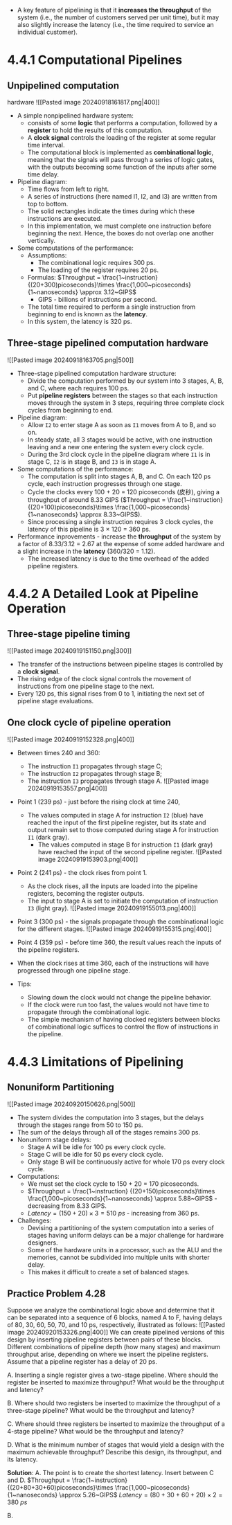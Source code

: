 * A key feature of pipelining is that it **increases the throughput** of the system (i.e., the number of customers served per unit time), but it may also slightly increase the latency (i.e., the time required to service an individual customer).

# 4.4.1 Computational Pipelines
## Unpipelined computation
hardware
![[Pasted image 20240918161817.png|400]]
* A simple nonpipelined hardware system: 
	* consists of some **logic** that performs a computation, followed by a **register** to hold the results of this computation. 
	* A **clock signal** controls the loading of the register at some regular time interval.
	* The computational block is implemented as **combinational logic**, meaning that the signals will pass through a series of logic gates, with the outputs becoming some function of the inputs after some time delay.
* Pipeline diagram:
	* Time flows from left to right. 
	* A series of instructions (here named I1, I2, and I3) are written from top to bottom. 
	* The solid rectangles indicate the times during which these instructions are executed.
	* In this implementation, we must complete one instruction before beginning the next. Hence, the boxes do not overlap one another vertically.
* Some computations of the performance:
	* Assumptions:
		* The combinational logic requires 300 ps.
		* The loading of the register requires 20 ps.
	* Formulas: $Throughput = \frac{1~instruction} {(20+300)picoseconds}\times \frac{1,000~picoseconds}{1~nanoseconds} \approx 3.12~GIPS$
		* GIPS - billions of instructions per second.
	* The total time required to perform a single instruction from beginning to end is known as the **latency**.
	*  In this system, the latency is 320 ps.

## Three-stage pipelined computation hardware
![[Pasted image 20240918163705.png|500]]
* Three-stage pipelined computation hardware structure:
	* Divide the computation performed by our system into 3 stages, A, B, and C, where each requires 100 ps.
	* Put **pipeline registers** between the stages so that each instruction moves through the system in 3 steps, requiring three complete clock cycles from beginning to end.
* Pipeline diagram:
	* Allow `I2` to enter stage A as soon as `I1` moves from A to B, and so on.
	* In steady state, all 3 stages would be active, with one instruction leaving and a new one entering the system every clock cycle.
	* During the 3rd clock cycle in the pipeline diagram where `I1` is in stage C, `I2` is in stage B, and `I3` is in stage A.
* Some computations of the performance:
	* The computation is split into stages A, B, and C. On each 120 ps cycle, each instruction progresses through one stage.
	* Cycle the clocks every 100 + 20 = 120 picoseconds (皮秒), giving a throughput of around 8.33 GIPS ($Throughput = \frac{1~instruction} {(20+100)picoseconds}\times \frac{1,000~picoseconds}{1~nanoseconds} \approx 8.33~GIPS$).
	* Since processing a single instruction requires 3 clock cycles, the latency of this pipeline is 3 × 120 = 360 ps.
* Performance inprovements - increase the **throughput** of the system by a factor of 8.33/3.12 = 2.67 at the expense of some added hardware and a slight increase in the **latency** (360/320 = 1.12).
	* The increased latency is due to the time overhead of the added pipeline registers.

# 4.4.2 A Detailed Look at Pipeline Operation
## Three-stage pipeline timing
![[Pasted image 20240919151150.png|300]]
* The transfer of the instructions between pipeline stages is controlled by a **clock signal**.
* The rising edge of the clock signal controls the movement of instructions from one pipeline stage to the next.
* Every 120 ps, this signal rises from 0 to 1, initiating the next set of pipeline stage evaluations.

## One clock cycle of pipeline operation
![[Pasted image 20240919152328.png|400]]
* Between times 240 and 360:
	* The instruction `I1` propagates through stage C;
	* The instruction `I2` propagates through stage B;
	* The instruction `I3` propagates through stage A.
![[Pasted image 20240919153557.png|400]]
* Point 1 (239 ps) - just before the rising clock at time 240,
	* The values computed in stage A for instruction `I2` (blue) have reached the input of the first pipeline register, but its state and output remain set to those computed during stage A for instruction `I1` (dark gray).
		* The values computed in stage B for instruction `I1` (dark gray) have reached the input of the second pipeline register.
![[Pasted image 20240919153903.png|400]]
* Point 2 (241 ps) - the clock rises from point 1.
	* As the clock rises, all the inputs are loaded into the pipeline registers, becoming the register outputs.
	* The input to stage A is set to initiate the computation of instruction `I3` (light gray).
![[Pasted image 20240919155013.png|400]]
* Point 3 (300 ps) - the signals propagate through the combinational logic for the different stages.
![[Pasted image 20240919155315.png|400]]
* Point 4 (359 ps) - before time 360, the result values reach the inputs of the pipeline registers.
* When the clock rises at time 360, each of the instructions will have progressed through one pipeline stage.

* Tips:
	* Slowing down the clock would not change the pipeline behavior.
	* If the clock were run too fast, the values would not have time to propagate through the combinational logic.
	* The simple mechanism of having clocked registers between blocks of combinational logic suffices to control the flow of instructions in the pipeline.

# 4.4.3 Limitations of Pipelining

## Nonuniform Partitioning
![[Pasted image 20240920150626.png|500]]
* The system divides the computation into 3 stages, but the delays through the stages range from 50 to 150 ps. 
* The sum of the delays through all of the stages remains 300 ps.
* Nonuniform stage delays:
	* Stage A will be idle for 100 ps every clock cycle.
	* Stage C will be idle for 50 ps every clock cycle.
	* Only stage B will be continuously active for whole 170 ps every clock cycle.
* Computations:
	* We must set the clock cycle to 150 + 20 = 170 picoseconds.
	* $Throughput = \frac{1~instruction} {(20+150)picoseconds}\times \frac{1,000~picoseconds}{1~nanoseconds} \approx 5.88~GIPS$ - decreasing from 8.33 GIPS.
	* $Latency = (150+20)\times 3 = 510~ps$ - increasing from 360 ps.
* Challenges:
	* Devising a partitioning of the system computation into a series of stages having uniform delays can be a major challenge for hardware designers.
	* Some of the hardware units in a processor, such as the ALU and the memories, cannot be subdivided into multiple units with shorter delay.
	* This makes it difficult to create a set of balanced stages.

## Practice Problem 4.28
Suppose we analyze the combinational logic above and determine that it can be separated into a sequence of 6 blocks, named A to F, having delays of 80, 30, 60, 50, 70, and 10 ps, respectively, illustrated as follows:
![[Pasted image 20240920153326.png|400]]
We can create pipelined versions of this design by inserting pipeline registers between pairs of these blocks. Different combinations of pipeline depth (how many stages) and maximum throughput arise, depending on where we insert the pipeline registers. Assume that a pipeline register has a delay of 20 ps.

A. Inserting a single register gives a two-stage pipeline. Where should the register be inserted to maximize throughput? What would be the throughput and latency?

B. Where should two registers be inserted to maximize the throughput of a three-stage pipeline? What would be the throughput and latency?

C. Where should three registers be inserted to maximize the throughput of a 4-stage pipeline? What would be the throughput and latency?

D. What is the minimum number of stages that would yield a design with the maximum achievable throughput? Describe this design, its throughput, and its latency.

**Solution**:
A.
The point is to create the shortest latency.
Insert between C and D.
$Throughput = \frac{1~instruction} {(20+80+30+60)picoseconds}\times \frac{1,000~picoseconds}{1~nanoseconds} \approx 5.26~GIPS$
$Latency = (80+30+60+20)\times 2 = 380~ps$

B.


























